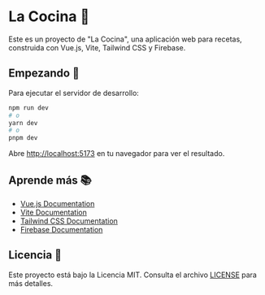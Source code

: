 # La Cocina 🍳

Este es un proyecto de "La Cocina", una aplicación web para recetas, construida con Vue.js, Vite, Tailwind CSS y Firebase.

## Empezando 🚀

Para ejecutar el servidor de desarrollo:

```bash
npm run dev
# o
yarn dev
# o
pnpm dev
```

Abre [http://localhost:5173](http://localhost:5173) en tu navegador para ver el resultado.


## Aprende más 📚

- [Vue.js Documentation](https://v3.vuejs.org/)
- [Vite Documentation](https://vitejs.dev/)
- [Tailwind CSS Documentation](https://tailwindcss.com/docs)
- [Firebase Documentation](https://firebase.google.com/docs)

## Licencia 📝

Este proyecto está bajo la Licencia MIT. Consulta el archivo [LICENSE](LICENSE) para más detalles.
